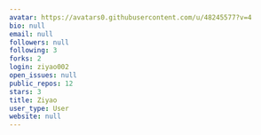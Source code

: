 ```yaml
---
avatar: https://avatars0.githubusercontent.com/u/48245577?v=4
bio: null
email: null
followers: null
following: 3
forks: 2
login: ziyao002
open_issues: null
public_repos: 12
stars: 3
title: Ziyao
user_type: User
website: null
---
```

